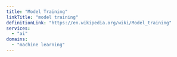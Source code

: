 ```yaml
---
title: "Model Training"
linkTitle: "model training"
definitionLink: "https://en.wikipedia.org/wiki/Model_training"
services:
  - "ai"
domains:
  - "machine learning"
---
```

